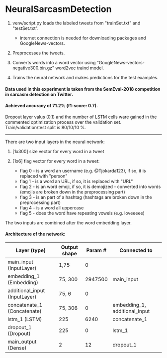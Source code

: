 # NeuralSarcasmDetection

1. venv/script.py loads the labeled tweets from "trainSet.txt" and "testSet.txt".

   * internet connection is needed for downloading packages and GoogleNews-vectors.

2. Preprocesses the tweets.

3. Converts words into a word vector using "GoogleNews-vectors-negative300.bin.gz" word2vec traind model.

4. Trains the neural network and makes predictions for the test examples.


#### Data used in this experiment is taken from the SemEval-2018 competition in sarcasm detection on Twitter.

#### Achieved accuracy of 71.2% (f1-score: 0.7).


Dropout layer valus (0.1) and the number of LSTM cells ware gained in the commented optimization process over the validation set.
Train/validation/test split is 80/10/10 %.
__________________________________________________________________________________________________

There are two input layers in the neural network:

1. [1x300] size vector for every word in a tweet

2. [1x6] flag vector for every word in a tweet:
    * flag 0 - is a word an username (e.g. @Tjokarda123), if so, it is replaced with "person"
    * flag 1 - is a word an URL, if so, it is replaced with "URL"
    * flag 2 - is an word emoji, if so, it is demojized - converted into words (emojis are broken down in the preprocessing part)
    * flag 3 - is an part of a hashtag (hashtags are broken down in the preprocessing part)
    * flag 4 - is a word all uppercase
    * flag 5 - does the word have repeating vowels (e.g. loveeeee)
    
    
 The two inputs are combined after the word embedding layer.
    





#### Architecture of the network:




Layer (type)  |     Output shape     |  Param #      | Connected to  
------------- | ------------- | --------------|------------
main_input (InputLayer)  | 1,75  |       0        |
embedding_1 (Embedding)  | 75, 300  |      2947500         |main_input 
additional_input (InputLayer)  | 75, 6  |      0         |
concatenate_1 (Concatenate)  | 75, 306  |     0          |embedding_1, additional_input
lstm_1 (LSTM) | 225 | 6240|concatenate_1
dropout_1 (Dropout)   | 225 |0| lstm_1
main_output (Dense)| 2 |  12 |dropout_1



